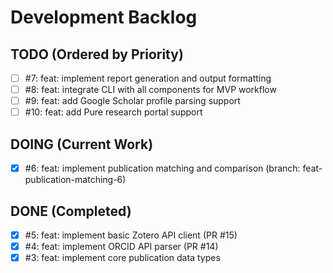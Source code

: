 # Development Backlog

## TODO (Ordered by Priority)
- [ ] #7: feat: implement report generation and output formatting
- [ ] #8: feat: integrate CLI with all components for MVP workflow
- [ ] #9: feat: add Google Scholar profile parsing support
- [ ] #10: feat: add Pure research portal support

## DOING (Current Work)
- [x] #6: feat: implement publication matching and comparison (branch: feat-publication-matching-6)

## DONE (Completed)
- [x] #5: feat: implement basic Zotero API client (PR #15)
- [x] #4: feat: implement ORCID API parser (PR #14)
- [x] #3: feat: implement core publication data types
